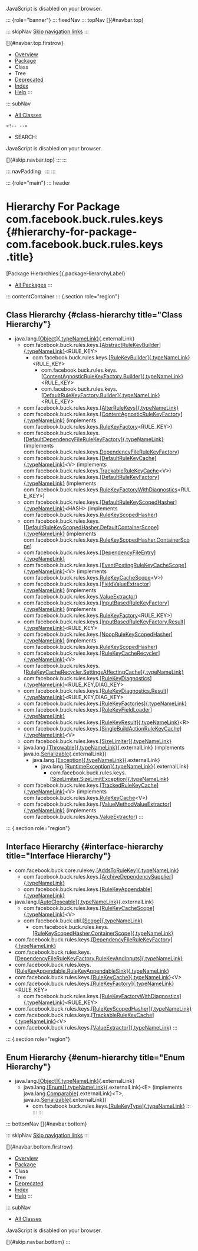 <div>

JavaScript is disabled on your browser.

</div>

::: {role="banner"}
::: fixedNav
::: topNav
[]{#navbar.top}

::: skipNav
[Skip navigation links](#skip.navbar.top "Skip navigation links")
:::

[]{#navbar.top.firstrow}

-   [Overview](../../../../../index.html)
-   [Package](package-summary.html)
-   Class
-   Tree
-   [Deprecated](../../../../../deprecated-list.html)
-   [Index](../../../../../index-all.html)
-   [Help](../../../../../help-doc.html)
:::

::: subNav
-   [All Classes](../../../../../allclasses.html)

```{=html}
<!-- -->
```
-   SEARCH:

<div>

<div>

JavaScript is disabled on your browser.

</div>

</div>

[]{#skip.navbar.top}
:::
:::

::: navPadding
 
:::
:::

::: {role="main"}
::: header
# Hierarchy For Package com.facebook.buck.rules.keys {#hierarchy-for-package-com.facebook.buck.rules.keys .title}

[Package Hierarchies:]{.packageHierarchyLabel}

-   [All Packages](../../../../../overview-tree.html)
:::

::: contentContainer
::: {.section role="region"}
## Class Hierarchy {#class-hierarchy title="Class Hierarchy"}

-   java.lang.[[Object]{.typeNameLink}](http://docs.oracle.com/javase/7/docs/api/java/lang/Object.html?is-external=true "class or interface in java.lang"){.externalLink}
    -   com.facebook.buck.rules.keys.[[AbstractRuleKeyBuilder]{.typeNameLink}](AbstractRuleKeyBuilder.html "class in com.facebook.buck.rules.keys")\<RULE_KEY\>
        -   com.facebook.buck.rules.keys.[[RuleKeyBuilder]{.typeNameLink}](RuleKeyBuilder.html "class in com.facebook.buck.rules.keys")\<RULE_KEY\>
            -   com.facebook.buck.rules.keys.[[ContentAgnosticRuleKeyFactory.Builder]{.typeNameLink}](ContentAgnosticRuleKeyFactory.Builder.html "class in com.facebook.buck.rules.keys")\<RULE_KEY\>
            -   com.facebook.buck.rules.keys.[[DefaultRuleKeyFactory.Builder]{.typeNameLink}](DefaultRuleKeyFactory.Builder.html "class in com.facebook.buck.rules.keys")\<RULE_KEY\>
    -   com.facebook.buck.rules.keys.[[AlterRuleKeys]{.typeNameLink}](AlterRuleKeys.html "class in com.facebook.buck.rules.keys")
    -   com.facebook.buck.rules.keys.[[ContentAgnosticRuleKeyFactory]{.typeNameLink}](ContentAgnosticRuleKeyFactory.html "class in com.facebook.buck.rules.keys")
        (implements
        com.facebook.buck.rules.keys.[RuleKeyFactory](RuleKeyFactory.html "interface in com.facebook.buck.rules.keys")\<RULE_KEY\>)
    -   com.facebook.buck.rules.keys.[[DefaultDependencyFileRuleKeyFactory]{.typeNameLink}](DefaultDependencyFileRuleKeyFactory.html "class in com.facebook.buck.rules.keys")
        (implements
        com.facebook.buck.rules.keys.[DependencyFileRuleKeyFactory](DependencyFileRuleKeyFactory.html "interface in com.facebook.buck.rules.keys"))
    -   com.facebook.buck.rules.keys.[[DefaultRuleKeyCache]{.typeNameLink}](DefaultRuleKeyCache.html "class in com.facebook.buck.rules.keys")\<V\>
        (implements
        com.facebook.buck.rules.keys.[TrackableRuleKeyCache](TrackableRuleKeyCache.html "interface in com.facebook.buck.rules.keys")\<V\>)
    -   com.facebook.buck.rules.keys.[[DefaultRuleKeyFactory]{.typeNameLink}](DefaultRuleKeyFactory.html "class in com.facebook.buck.rules.keys")
        (implements
        com.facebook.buck.rules.keys.[RuleKeyFactoryWithDiagnostics](RuleKeyFactoryWithDiagnostics.html "interface in com.facebook.buck.rules.keys")\<RULE_KEY\>)
    -   com.facebook.buck.rules.keys.[[DefaultRuleKeyScopedHasher]{.typeNameLink}](DefaultRuleKeyScopedHasher.html "class in com.facebook.buck.rules.keys")\<HASH\>
        (implements
        com.facebook.buck.rules.keys.[RuleKeyScopedHasher](RuleKeyScopedHasher.html "interface in com.facebook.buck.rules.keys"))
    -   com.facebook.buck.rules.keys.[[DefaultRuleKeyScopedHasher.DefaultContainerScope]{.typeNameLink}](DefaultRuleKeyScopedHasher.DefaultContainerScope.html "class in com.facebook.buck.rules.keys")
        (implements
        com.facebook.buck.rules.keys.[RuleKeyScopedHasher.ContainerScope](RuleKeyScopedHasher.ContainerScope.html "interface in com.facebook.buck.rules.keys"))
    -   com.facebook.buck.rules.keys.[[DependencyFileEntry]{.typeNameLink}](DependencyFileEntry.html "class in com.facebook.buck.rules.keys")
    -   com.facebook.buck.rules.keys.[[EventPostingRuleKeyCacheScope]{.typeNameLink}](EventPostingRuleKeyCacheScope.html "class in com.facebook.buck.rules.keys")\<V\>
        (implements
        com.facebook.buck.rules.keys.[RuleKeyCacheScope](RuleKeyCacheScope.html "interface in com.facebook.buck.rules.keys")\<V\>)
    -   com.facebook.buck.rules.keys.[[FieldValueExtractor]{.typeNameLink}](FieldValueExtractor.html "class in com.facebook.buck.rules.keys")
        (implements
        com.facebook.buck.rules.keys.[ValueExtractor](ValueExtractor.html "interface in com.facebook.buck.rules.keys"))
    -   com.facebook.buck.rules.keys.[[InputBasedRuleKeyFactory]{.typeNameLink}](InputBasedRuleKeyFactory.html "class in com.facebook.buck.rules.keys")
        (implements
        com.facebook.buck.rules.keys.[RuleKeyFactory](RuleKeyFactory.html "interface in com.facebook.buck.rules.keys")\<RULE_KEY\>)
    -   com.facebook.buck.rules.keys.[[InputBasedRuleKeyFactory.Result]{.typeNameLink}](InputBasedRuleKeyFactory.Result.html "class in com.facebook.buck.rules.keys")\<RULE_KEY\>
    -   com.facebook.buck.rules.keys.[[NoopRuleKeyScopedHasher]{.typeNameLink}](NoopRuleKeyScopedHasher.html "class in com.facebook.buck.rules.keys")
        (implements
        com.facebook.buck.rules.keys.[RuleKeyScopedHasher](RuleKeyScopedHasher.html "interface in com.facebook.buck.rules.keys"))
    -   com.facebook.buck.rules.keys.[[RuleKeyCacheRecycler]{.typeNameLink}](RuleKeyCacheRecycler.html "class in com.facebook.buck.rules.keys")\<V\>
    -   com.facebook.buck.rules.keys.[[RuleKeyCacheRecycler.SettingsAffectingCache]{.typeNameLink}](RuleKeyCacheRecycler.SettingsAffectingCache.html "class in com.facebook.buck.rules.keys")
    -   com.facebook.buck.rules.keys.[[RuleKeyDiagnostics]{.typeNameLink}](RuleKeyDiagnostics.html "class in com.facebook.buck.rules.keys")\<RULE_KEY,​DIAG_KEY\>
    -   com.facebook.buck.rules.keys.[[RuleKeyDiagnostics.Result]{.typeNameLink}](RuleKeyDiagnostics.Result.html "class in com.facebook.buck.rules.keys")\<RULE_KEY,​DIAG_KEY\>
    -   com.facebook.buck.rules.keys.[[RuleKeyFactories]{.typeNameLink}](RuleKeyFactories.html "class in com.facebook.buck.rules.keys")
    -   com.facebook.buck.rules.keys.[[RuleKeyFieldLoader]{.typeNameLink}](RuleKeyFieldLoader.html "class in com.facebook.buck.rules.keys")
    -   com.facebook.buck.rules.keys.[[RuleKeyResult]{.typeNameLink}](RuleKeyResult.html "class in com.facebook.buck.rules.keys")\<R\>
    -   com.facebook.buck.rules.keys.[[SingleBuildActionRuleKeyCache]{.typeNameLink}](SingleBuildActionRuleKeyCache.html "class in com.facebook.buck.rules.keys")\<V\>
    -   com.facebook.buck.rules.keys.[[SizeLimiter]{.typeNameLink}](SizeLimiter.html "class in com.facebook.buck.rules.keys")
    -   java.lang.[[Throwable]{.typeNameLink}](http://docs.oracle.com/javase/7/docs/api/java/lang/Throwable.html?is-external=true "class or interface in java.lang"){.externalLink}
        (implements
        java.io.[Serializable](http://docs.oracle.com/javase/7/docs/api/java/io/Serializable.html?is-external=true "class or interface in java.io"){.externalLink})
        -   java.lang.[[Exception]{.typeNameLink}](http://docs.oracle.com/javase/7/docs/api/java/lang/Exception.html?is-external=true "class or interface in java.lang"){.externalLink}
            -   java.lang.[[RuntimeException]{.typeNameLink}](http://docs.oracle.com/javase/7/docs/api/java/lang/RuntimeException.html?is-external=true "class or interface in java.lang"){.externalLink}
                -   com.facebook.buck.rules.keys.[[SizeLimiter.SizeLimitException]{.typeNameLink}](SizeLimiter.SizeLimitException.html "class in com.facebook.buck.rules.keys")
    -   com.facebook.buck.rules.keys.[[TrackedRuleKeyCache]{.typeNameLink}](TrackedRuleKeyCache.html "class in com.facebook.buck.rules.keys")\<V\>
        (implements
        com.facebook.buck.rules.keys.[RuleKeyCache](RuleKeyCache.html "interface in com.facebook.buck.rules.keys")\<V\>)
    -   com.facebook.buck.rules.keys.[[ValueMethodValueExtractor]{.typeNameLink}](ValueMethodValueExtractor.html "class in com.facebook.buck.rules.keys")
        (implements
        com.facebook.buck.rules.keys.[ValueExtractor](ValueExtractor.html "interface in com.facebook.buck.rules.keys"))
:::

::: {.section role="region"}
## Interface Hierarchy {#interface-hierarchy title="Interface Hierarchy"}

-   com.facebook.buck.core.rulekey.[[AddsToRuleKey]{.typeNameLink}](../../core/rulekey/AddsToRuleKey.html "interface in com.facebook.buck.core.rulekey")
    -   com.facebook.buck.rules.keys.[[ArchiveDependencySupplier]{.typeNameLink}](ArchiveDependencySupplier.html "interface in com.facebook.buck.rules.keys")
    -   com.facebook.buck.rules.keys.[[RuleKeyAppendable]{.typeNameLink}](RuleKeyAppendable.html "interface in com.facebook.buck.rules.keys")
-   java.lang.[[AutoCloseable]{.typeNameLink}](http://docs.oracle.com/javase/7/docs/api/java/lang/AutoCloseable.html?is-external=true "class or interface in java.lang"){.externalLink}
    -   com.facebook.buck.rules.keys.[[RuleKeyCacheScope]{.typeNameLink}](RuleKeyCacheScope.html "interface in com.facebook.buck.rules.keys")\<V\>
    -   com.facebook.buck.util.[[Scope]{.typeNameLink}](../../util/Scope.html "interface in com.facebook.buck.util")
        -   com.facebook.buck.rules.keys.[[RuleKeyScopedHasher.ContainerScope]{.typeNameLink}](RuleKeyScopedHasher.ContainerScope.html "interface in com.facebook.buck.rules.keys")
-   com.facebook.buck.rules.keys.[[DependencyFileRuleKeyFactory]{.typeNameLink}](DependencyFileRuleKeyFactory.html "interface in com.facebook.buck.rules.keys")
-   com.facebook.buck.rules.keys.[[DependencyFileRuleKeyFactory.RuleKeyAndInputs]{.typeNameLink}](DependencyFileRuleKeyFactory.RuleKeyAndInputs.html "interface in com.facebook.buck.rules.keys")
-   com.facebook.buck.rules.keys.[[RuleKeyAppendable.RuleKeyAppendableSink]{.typeNameLink}](RuleKeyAppendable.RuleKeyAppendableSink.html "interface in com.facebook.buck.rules.keys")
-   com.facebook.buck.rules.keys.[[RuleKeyCache]{.typeNameLink}](RuleKeyCache.html "interface in com.facebook.buck.rules.keys")\<V\>
-   com.facebook.buck.rules.keys.[[RuleKeyFactory]{.typeNameLink}](RuleKeyFactory.html "interface in com.facebook.buck.rules.keys")\<RULE_KEY\>
    -   com.facebook.buck.rules.keys.[[RuleKeyFactoryWithDiagnostics]{.typeNameLink}](RuleKeyFactoryWithDiagnostics.html "interface in com.facebook.buck.rules.keys")\<RULE_KEY\>
-   com.facebook.buck.rules.keys.[[RuleKeyScopedHasher]{.typeNameLink}](RuleKeyScopedHasher.html "interface in com.facebook.buck.rules.keys")
-   com.facebook.buck.rules.keys.[[TrackableRuleKeyCache]{.typeNameLink}](TrackableRuleKeyCache.html "interface in com.facebook.buck.rules.keys")\<V\>
-   com.facebook.buck.rules.keys.[[ValueExtractor]{.typeNameLink}](ValueExtractor.html "interface in com.facebook.buck.rules.keys")
:::

::: {.section role="region"}
## Enum Hierarchy {#enum-hierarchy title="Enum Hierarchy"}

-   java.lang.[[Object]{.typeNameLink}](http://docs.oracle.com/javase/7/docs/api/java/lang/Object.html?is-external=true "class or interface in java.lang"){.externalLink}
    -   java.lang.[[Enum]{.typeNameLink}](http://docs.oracle.com/javase/7/docs/api/java/lang/Enum.html?is-external=true "class or interface in java.lang"){.externalLink}\<E\>
        (implements
        java.lang.[Comparable](http://docs.oracle.com/javase/7/docs/api/java/lang/Comparable.html?is-external=true "class or interface in java.lang"){.externalLink}\<T\>,
        java.io.[Serializable](http://docs.oracle.com/javase/7/docs/api/java/io/Serializable.html?is-external=true "class or interface in java.io"){.externalLink})
        -   com.facebook.buck.rules.keys.[[RuleKeyType]{.typeNameLink}](RuleKeyType.html "enum in com.facebook.buck.rules.keys")
:::
:::
:::

::: bottomNav
[]{#navbar.bottom}

::: skipNav
[Skip navigation links](#skip.navbar.bottom "Skip navigation links")
:::

[]{#navbar.bottom.firstrow}

-   [Overview](../../../../../index.html)
-   [Package](package-summary.html)
-   Class
-   Tree
-   [Deprecated](../../../../../deprecated-list.html)
-   [Index](../../../../../index-all.html)
-   [Help](../../../../../help-doc.html)
:::

::: subNav
-   [All Classes](../../../../../allclasses.html)

<div>

<div>

JavaScript is disabled on your browser.

</div>

</div>

[]{#skip.navbar.bottom}
:::
